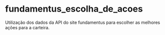 # fundamentus_escolha_de_acoes
Utilização dos dados da API do site fundamentus para escolher as melhores ações para a carteira.
